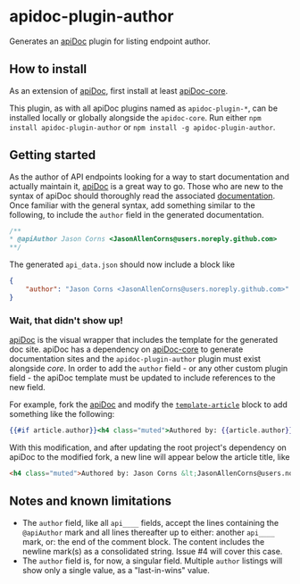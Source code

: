 # apidoc-plugin-author
Generates an [apiDoc](https://github.com/apidoc/apidoc) plugin for listing endpoint author.

## How to install
As an extension of [apiDoc](https://github.com/apidoc/apidoc), first install at least [apiDoc-core](https://github.com/apidoc/apidoc-core).

This plugin, as with all apiDoc plugins named as `apidoc-plugin-*`, can be installed locally or globally alongside the `apidoc-core`. Run either `npm install apidoc-plugin-author` or `npm install -g apidoc-plugin-author`.

## Getting started
As the author of API endpoints looking for a way to start documentation and actually maintain it, [apiDoc](https://github.com/apidoc/apidoc) is a great way to go.  Those who are new to the syntax of apiDoc should thoroughly read the associated [documentation](http://apidocjs.com/).  Once familiar with the general syntax, add something similar to the following, to include the `author` field in the generated documentation.
```js
/**
* @apiAuthor Jason Corns <JasonAllenCorns@users.noreply.github.com>
**/
```

The generated `api_data.json` should now include a block like
``` json
{
    "author": "Jason Corns <JasonAllenCorns@users.noreply.github.com>"
}
```

### Wait, that didn't show up!
[apiDoc](https://github.com/apidoc/apidoc) is the visual wrapper that includes the template for the generated doc site.  apiDoc has a dependency on [apiDoc-core](https://github.com/apidoc/apidoc-core) to generate documentation sites and the `apidoc-plugin-author` plugin must exist alongside _core_.  In order to add the `author` field - or any other custom plugin field - the apiDoc template must be updated to include references to the new field.

For example, fork the [apiDoc](https://github.com/apidoc/apidoc) and modify the [`template-article`](https://github.com/apidoc/apidoc/blob/7382ed049b805201e8253cbb03810065f301dbd8/template/index.html#L99-L104) block to add something like the following:
``` handlebars
{{#if article.author}}<h4 class="muted">Authored by: {{article.author}}</h4>{{/if}}
```

With this modification, and after updating the root project's dependency on apiDoc to the modified fork, a new line will appear below the article title, like
``` html
<h4 class="muted">Authored by: Jason Corns &lt;JasonAllenCorns@users.noreply.github.com&gt;</h4>
```

## Notes and known limitations

 - The `author` field, like all `api____` fields, accept the lines containing the `@apiAuthor` mark and all lines thereafter up to either: another `api____` mark, or: the end of the comment block.  The content includes the newline mark(s) as a consolidated string.  Issue #4 will cover this case.
 - The `author` field is, for now, a singular field.  Multiple `author` listings will show only a single value, as a "last-in-wins" value.